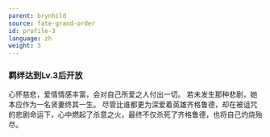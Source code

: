```yaml
---
parent: brynhild
source: fate-grand-order
id: profile-3
language: zh
weight: 3
---
```


### 羁绊达到Lv.3后开放

心怀慈悲，爱情情感丰富，会对自己所爱之人付出一切。
若未发生那种悲剧，她本应作为一名贤妻终其一生。
尽管比谁都更为深爱着英雄齐格鲁德，却在被诅咒的悲剧命运下，心中燃起了杀意之火，最终不仅杀死了齐格鲁德，也将自己灼烧殆尽。
